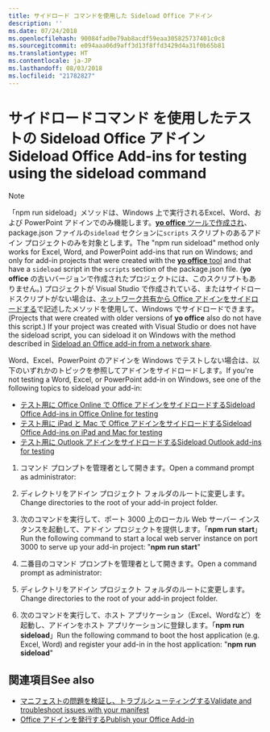 ```yaml
---
title: サイドロード コマンドを使用した Sideload Office アドイン
description: ''
ms.date: 07/24/2018
ms.openlocfilehash: 90084fad0e79ab8acdf59eaa305825737401c0c8
ms.sourcegitcommit: e094aaa06d9aff3d13f8ffd3429d4a31f0b65b81
ms.translationtype: HT
ms.contentlocale: ja-JP
ms.lasthandoff: 08/03/2018
ms.locfileid: "21782827"
---
```

# <a name="sideload-office-add-ins-for-testing-using-the-sideload-command"></a><span data-ttu-id="f416e-102">**サイドロードコマンド** を使用したテストの Sideload Office アドイン</span><span class="sxs-lookup"><span data-stu-id="f416e-102">Sideload Office Add-ins for testing using the **sideload command**</span></span>
 >[!NOTE]
><span data-ttu-id="f416e-103">「npm run sideload」メソッドは、Windows 上で実行されるExcel、Word、および PowerPoint アドインでのみ機能します。[**yo office** ツールで作成され](https://github.com/OfficeDev/generator-office)、 package.json ファイルの`sideload`  セクションに`scripts`  スクリプトのあるアドイン プロジェクトのみを対象とします。</span><span class="sxs-lookup"><span data-stu-id="f416e-103">The "npm run sideload" method only works for Excel, Word, and PowerPoint add-ins that run on Windows; and only for add-in projects that were created with the [**yo office** tool](https://github.com/OfficeDev/generator-office) and that have a `sideload` script in the `scripts` section of the package.json file.</span></span> <span data-ttu-id="f416e-104">(**yo office** の古いバージョンで作成されたプロジェクトには、このスクリプトもありません。) プロジェクトが Visual Studio で作成されている、またはサイドロードスクリプトがない場合は、[ネットワーク共有から Office アドインをサイドロードする](create-a-network-shared-folder-catalog-for-task-pane-and-content-add-ins.md)で記述したメソッドを使用して、Windows でサイドロードできます。</span><span class="sxs-lookup"><span data-stu-id="f416e-104">(Projects that were created with older versions of **yo office** also do not have this script.) If your project was created with Visual Studio or does not have the sideload script, you can sideload it on Windows with the method described in [Sideload an Office add-in from a network share](create-a-network-shared-folder-catalog-for-task-pane-and-content-add-ins.md).</span></span>
>
> <span data-ttu-id="f416e-105">Word、Excel、PowerPoint のアドインを Windows でテストしない場合は、以下のいずれかのトピックを参照してアドインをサイドロードします。</span><span class="sxs-lookup"><span data-stu-id="f416e-105">If you're not testing a Word, Excel, or PowerPoint add-in on Windows, see one of the following topics to sideload your add-in:</span></span>
> 
> - [<span data-ttu-id="f416e-106">テスト用に Office Online で Office アドインをサイドロードする</span><span class="sxs-lookup"><span data-stu-id="f416e-106">Sideload Office Add-ins in Office Online for testing</span></span>](sideload-office-add-ins-for-testing.md)
> - [<span data-ttu-id="f416e-107">テスト用に iPad と Mac で Office アドインをサイドロードする</span><span class="sxs-lookup"><span data-stu-id="f416e-107">Sideload Office Add-ins on iPad and Mac for testing</span></span>](sideload-an-office-add-in-on-ipad-and-mac.md)
> - [<span data-ttu-id="f416e-108">テスト用に Outlook アドインをサイドロードする</span><span class="sxs-lookup"><span data-stu-id="f416e-108">Sideload Outlook add-ins for testing</span></span>](../../../../outlook/add-ins/sideload-outlook-add-ins-for-testing)

1. <span data-ttu-id="f416e-109">コマンド プロンプトを管理者として開きます。</span><span class="sxs-lookup"><span data-stu-id="f416e-109">Open a command prompt as administrator:</span></span>

2. <span data-ttu-id="f416e-110">ディレクトリをアドイン プロジェクト フォルダのルートに変更します。</span><span class="sxs-lookup"><span data-stu-id="f416e-110">Change directories to the root of your add-in project folder.</span></span>

3. <span data-ttu-id="f416e-111">次のコマンドを実行して、ポート 3000 上のローカル Web サーバー インスタンスを起動して、アドイン プロジェクトを提供します。「**npm run start**」</span><span class="sxs-lookup"><span data-stu-id="f416e-111">Run the following command to start a local web server instance on port 3000 to serve up your add-in project: "**npm run start**"</span></span>

4. <span data-ttu-id="f416e-112">二番目のコマンド プロンプトを管理者として開きます。</span><span class="sxs-lookup"><span data-stu-id="f416e-112">Open a command prompt as administrator:</span></span>

5. <span data-ttu-id="f416e-113">ディレクトリをアドイン プロジェクト フォルダのルートに変更します。</span><span class="sxs-lookup"><span data-stu-id="f416e-113">Change directories to the root of your add-in project folder.</span></span>

6. <span data-ttu-id="f416e-114">次のコマンドを実行して、ホスト アプリケーション（Excel、Wordなど）を起動し、アドインをホスト アプリケーションに登録します。「**npm run sideload**」</span><span class="sxs-lookup"><span data-stu-id="f416e-114">Run the following command to boot the host application (e.g. Excel, Word) and register your add-in in the host application: "**npm run sideload**"</span></span>

## <a name="see-also"></a><span data-ttu-id="f416e-115">関連項目</span><span class="sxs-lookup"><span data-stu-id="f416e-115">See also</span></span>

- [<span data-ttu-id="f416e-116">マニフェストの問題を検証し、トラブルシューティングする</span><span class="sxs-lookup"><span data-stu-id="f416e-116">Validate and troubleshoot issues with your manifest</span></span>](troubleshoot-manifest.md)
- [<span data-ttu-id="f416e-117">Office アドインを発行する</span><span class="sxs-lookup"><span data-stu-id="f416e-117">Publish your Office Add-in</span></span>](../publish/publish.md)